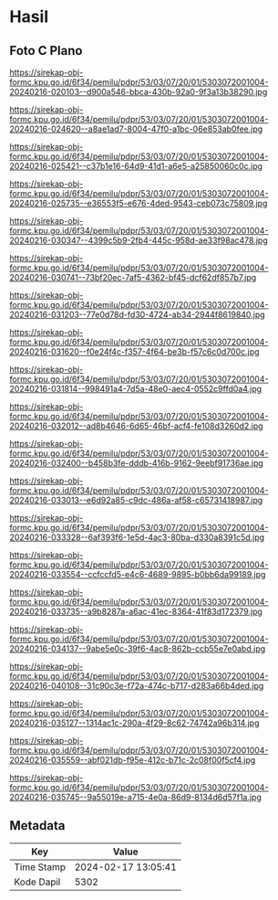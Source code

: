 # Hasil

## Foto C Plano

https://sirekap-obj-formc.kpu.go.id/6f34/pemilu/pdpr/53/03/07/20/01/5303072001004-20240216-020103--d900a546-bbca-430b-92a0-9f3a13b38290.jpg

https://sirekap-obj-formc.kpu.go.id/6f34/pemilu/pdpr/53/03/07/20/01/5303072001004-20240216-024620--a8ae1ad7-8004-47f0-a1bc-06e853ab0fee.jpg

https://sirekap-obj-formc.kpu.go.id/6f34/pemilu/pdpr/53/03/07/20/01/5303072001004-20240216-025421--c37b1e16-64d9-41d1-a6e5-a25850060c0c.jpg

https://sirekap-obj-formc.kpu.go.id/6f34/pemilu/pdpr/53/03/07/20/01/5303072001004-20240216-025735--e36553f5-e676-4ded-9543-ceb073c75809.jpg

https://sirekap-obj-formc.kpu.go.id/6f34/pemilu/pdpr/53/03/07/20/01/5303072001004-20240216-030347--4399c5b9-2fb4-445c-958d-ae33f98ac478.jpg

https://sirekap-obj-formc.kpu.go.id/6f34/pemilu/pdpr/53/03/07/20/01/5303072001004-20240216-030741--73bf20ec-7af5-4362-bf45-dcf62df857b7.jpg

https://sirekap-obj-formc.kpu.go.id/6f34/pemilu/pdpr/53/03/07/20/01/5303072001004-20240216-031203--77e0d78d-fd30-4724-ab34-2944f8619840.jpg

https://sirekap-obj-formc.kpu.go.id/6f34/pemilu/pdpr/53/03/07/20/01/5303072001004-20240216-031620--f0e24f4c-f357-4f64-be3b-f57c6c0d700c.jpg

https://sirekap-obj-formc.kpu.go.id/6f34/pemilu/pdpr/53/03/07/20/01/5303072001004-20240216-031814--998491a4-7d5a-48e0-aec4-0552c9ffd0a4.jpg

https://sirekap-obj-formc.kpu.go.id/6f34/pemilu/pdpr/53/03/07/20/01/5303072001004-20240216-032012--ad8b4646-6d65-46bf-acf4-fe108d3260d2.jpg

https://sirekap-obj-formc.kpu.go.id/6f34/pemilu/pdpr/53/03/07/20/01/5303072001004-20240216-032400--b458b3fe-dddb-416b-9162-9eebf91736ae.jpg

https://sirekap-obj-formc.kpu.go.id/6f34/pemilu/pdpr/53/03/07/20/01/5303072001004-20240216-033013--e6d92a85-c9dc-486a-af58-c65731418987.jpg

https://sirekap-obj-formc.kpu.go.id/6f34/pemilu/pdpr/53/03/07/20/01/5303072001004-20240216-033328--6af393f6-1e5d-4ac3-80ba-d330a8391c5d.jpg

https://sirekap-obj-formc.kpu.go.id/6f34/pemilu/pdpr/53/03/07/20/01/5303072001004-20240216-033554--ccfccfd5-e4c6-4689-9895-b0bb6da99189.jpg

https://sirekap-obj-formc.kpu.go.id/6f34/pemilu/pdpr/53/03/07/20/01/5303072001004-20240216-033735--a9b8287a-a6ac-41ec-8364-41f83d172379.jpg

https://sirekap-obj-formc.kpu.go.id/6f34/pemilu/pdpr/53/03/07/20/01/5303072001004-20240216-034137--9abe5e0c-39f6-4ac8-862b-ccb55e7e0abd.jpg

https://sirekap-obj-formc.kpu.go.id/6f34/pemilu/pdpr/53/03/07/20/01/5303072001004-20240216-040108--31c90c3e-f72a-474c-b717-d283a66b4ded.jpg

https://sirekap-obj-formc.kpu.go.id/6f34/pemilu/pdpr/53/03/07/20/01/5303072001004-20240216-035127--1314ac1c-290a-4f29-8c62-74742a96b314.jpg

https://sirekap-obj-formc.kpu.go.id/6f34/pemilu/pdpr/53/03/07/20/01/5303072001004-20240216-035559--abf021db-f95e-412c-b71c-2c08f00f5cf4.jpg

https://sirekap-obj-formc.kpu.go.id/6f34/pemilu/pdpr/53/03/07/20/01/5303072001004-20240216-035745--9a55019e-a715-4e0a-86d9-8134d6d57f1a.jpg


## Metadata

| Key        | Value               |
| ---------- | ------------------- |
| Time Stamp | 2024-02-17 13:05:41 |
| Kode Dapil | 5302                |



